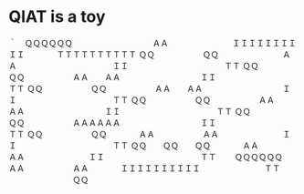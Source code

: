 # QIAT is a toy
｀　ＱＱＱＱＱＱ　　　　　　　　　　ＡＡ　　　　　　　　ＩＩＩＩＩＩＩＩＩＩ　　　　ＴＴＴＴＴＴＴＴＴＴ
ＱＱ　　　　　　ＱＱ　　　　　　　　ＡＡ　　　　　　　　　　　　ＩＩ　　　　　　　　　　　　ＴＴ
ＱＱ　　　　　　ＱＱ　　　　　　ＡＡ　　ＡＡ　　　　　　　　　　ＩＩ　　　　　　　　　　　　ＴＴ
ＱＱ　　　　　　ＱＱ　　　　　　ＡＡ　　ＡＡ　　　　　　　　　　ＩＩ　　　　　　　　　　　　ＴＴ
ＱＱ　　　　　　ＱＱ　　　　　　ＡＡ　　ＡＡ　　　　　　　　　　ＩＩ　　　　　　　　　　　　ＴＴ
ＱＱ　　　　　　ＱＱ　　　　　　ＡＡＡＡＡＡ　　　　　　　　　　ＩＩ　　　　　　　　　　　　ＴＴ
ＱＱ　　　　　　ＱＱ　　　　ＡＡ　　　　　　ＡＡ　　　　　　　　ＩＩ　　　　　　　　　　　　ＴＴ
ＱＱ　　ＱＱ　　ＱＱ　　　　ＡＡ　　　　　　ＡＡ　　　　　　　　ＩＩ　　　　　　　　　　　　ＴＴ
　　ＱＱＱＱＱＱ　　　　　　ＡＡ　　　　　　ＡＡ　　　　ＩＩＩＩＩＩＩＩＩＩ　　　　　　　　ＴＴ
　　　　　　　　ＱＱ

